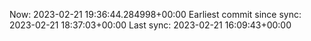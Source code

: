 Now: 2023-02-21 19:36:44.284998+00:00 Earliest commit since sync: 2023-02-21 18:37:03+00:00 Last sync: 2023-02-21 16:09:43+00:00
